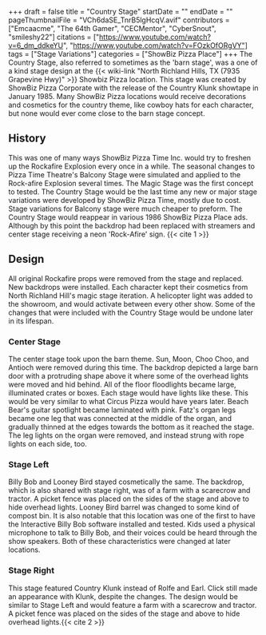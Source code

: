 +++
draft = false
title = "Country Stage"
startDate = ""
endDate = ""
pageThumbnailFile = "VCh6daSE_TnrB5lgHcqV.avif"
contributors = ["Emcaacme", "The 64th Gamer", "CECMentor", "CyberSnout", "smileshy22"]
citations = ["https://www.youtube.com/watch?v=6_dm_ddkeYU", "https://www.youtube.com/watch?v=FOzkOfORgVY"]
tags = ["Stage Variations"]
categories = ["ShowBiz Pizza Place"]
+++
The Country Stage, also referred to sometimes as the 'barn stage', was a one of a kind stage design at the {{< wiki-link "North Richland Hills, TX (7935 Grapevine Hwy)" >}} Showbiz Pizza location. This stage was created by ShowBiz Pizza Corporate with the release of the Country Klunk showtape in January 1985.
Many ShowBiz Pizza locations would receive decorations and cosmetics for the country theme, like cowboy hats for each character, but none would ever come close to the barn stage concept.

## History

This was one of many ways ShowBiz Pizza Time Inc. would try to freshen up the Rockafire Explosion every once in a while. The seasonal changes to Pizza Time Theatre's Balcony Stage were simulated and applied to the Rock-afire Explosion several times. The Magic Stage was the first concept to tested. The Country Stage would be the last time any new or major stage variations were developed by ShowBiz Pizza Time, mostly due to cost. Stage variations for Balcony stage were much cheaper to preform. The Country Stage would reappear in various 1986 ShowBiz Pizza Place ads. Although by this point the backdrop had been replaced with streamers and center stage receiving a neon 'Rock-Afire' sign. {{< cite 1 >}}

## Design

All original Rockafire props were removed from the stage and replaced. New backdrops were installed. Each character kept their cosmetics from North Richland Hill's magic stage iteration. A helicopter light was added to the showroom, and would activate between every other show. Some of the changes that were included with the Country Stage would be undone later in its lifespan.

### Center Stage

The center stage took upon the barn theme. Sun, Moon, Choo Choo, and Antioch were removed during this time. The backdrop depicted a large barn door with a protruding shape above it where some of the overhead lights were moved and hid behind. All of the floor floodlights became large, illuminated crates or boxes. Each stage would have lights like these. This would be very similar to what Circus Pizza would have years later. Beach Bear's guitar spotlight became laminated with pink. Fatz's organ legs became one leg that was connected at the middle of the organ, and gradually thinned at the edges towards the bottom as it reached the stage. The leg lights on the organ were removed, and instead strung with rope lights on each side, too.

### Stage Left

Billy Bob and Looney Bird stayed cosmetically the same. The backdrop, which is also shared with stage right, was of a farm with a scarecrow and tractor. A picket fence was placed on the sides of the stage and above to hide overhead lights. Looney Bird barrel was changed to some kind of compost bin. It is also notable that this location was one of the first to have the Interactive Billy Bob software installed and tested. Kids used a physical microphone to talk to Billy Bob, and their voices could be heard through the show speakers. Both of these characteristics were changed at later locations.

### Stage Right

This stage featured Country Klunk instead of Rolfe and Earl. Click still made an appearance with Klunk, despite the changes. The design would be similar to Stage Left and would feature a farm with a scarecrow and tractor. A picket fence was placed on the sides of the stage and above to hide overhead lights.{{< cite 2 >}}
